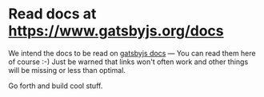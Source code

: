 # Read docs at https://www.gatsbyjs.org/docs

We intend the docs to be read on [gatsbyjs docs](https://www.gatsbyjs.org/docs) — You can read them here of course
:-) Just be warned that links won't often work and other things will be missing
or less than optimal.

Go forth and build cool stuff.
